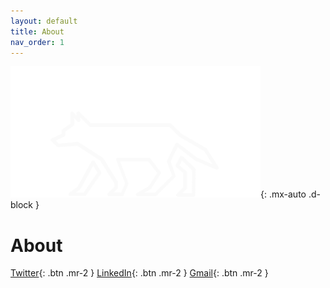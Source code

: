 ```yaml
---
layout: default
title: About
nav_order: 1
---
```

 
![alt text](/assets/images/Pr1malbyt3s_Logo.png "Pr1malbyt3s"){: .mx-auto .d-block }
# About

[Twitter](https://twitter.com/pr1malbyt3s){: .btn .mr-2 }
[LinkedIn](https://www.linkedin.com/in/aaronwilliams-infosec){: .btn .mr-2 }
[Gmail](https://mail.google.com/mail/u/0/?view=cm&fs=1&to=aaronwilliams.infosec@gmail.com&tf=1){: .btn .mr-2 }
